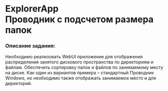 # ExplorerApp <br> Проводник с подсчетом размера папок
### Описание задания:
Необходимо реализовать WebUI приложение для отображения распределения занятого дискового пространства по директориям и файлам. Обеспечить сортировку папок и файлов по занимаемому месту на диске.
Как один из вариантов примера – стандартный Проводник Windows, но необходимо также отображать занимаемое место и для директорий.
